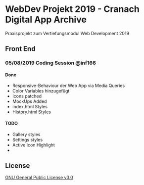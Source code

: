# WebDev Projekt 2019 - Cranach Digital App Archive
Praxisprojekt zum Vertiefungsmodul Web Development 2019

## Front End
### 05/08/2019 Coding Session @inf166
#### Done
* Responsive-Behaviour der Web App via Media Queries
* Color Variables hinzugefügt
* Icons patched
* MockUps Added
* index.html Styles
* History.html Styles
#### TODO
* Gallery styles
* Settings styles
* Active Icon Highlight
* 
## License
[GNU General Public License v3.0](https://github.com/Inf166/WDSS19-Praxisarbeit/blob/master/LICENSE)